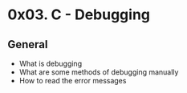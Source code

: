 # **0x03. C - Debugging**

## General

* What is debugging
* What are some methods of debugging manually
* How to read the error messages
